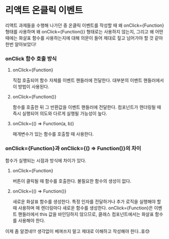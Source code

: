 # 리액트 온클릭 이벤트

리액트 과제들을 수행해 나가던 중 온클릭 이벤트를 작성할 때 왜 onClick={Function} 형태를 사용하며 왜 onClick={Function()} 형태로는 사용하지 않는지, 그리고 왜 어떤 때에는 화살표 함수를 사용하는지에 대해 의문이 들어 제대로 짚고 넘어가야 할 것 같아 한번 알아보았다!

### onClick 함수 호출 방식

1. onClick={Function}

   직접 호출되어 함수 자체를 이벤트 핸들러에 전달한다. 대부분의 이벤트 핸들러에서 이 방법이 사용된다.

2. onClick={Function()}

   함수를 호출한 뒤 그 반환값을 이벤트 핸들러에 전달한다. 컴포넌트가 렌더링될 때 즉시 실행되어 의도와 다르게 실행될 가능성이 높다.

3. onClick={() => Function(a, b)}

   매개변수가 있는 함수를 호출할 때 사용한다.

### onClick={Function}과 onClick={() => Function()}의 차이

함수가 실행되는 시점과 방식에 차이가 있다.

1. onClick={Function}

   버튼이 클릭될 때 함수를 호출한다. 불필요한 함수의 생성이 없다.

2. onClick={() => Function()}

   새로운 화살표 함수를 생성한다. 특정 인자를 전달하거나 추가 로직을 실행해야 할 때 사용하며 매 렌더링마다 새로운 함수를 생성한다. onClick={Function}은 이벤트 핸들러에서 this 값을 바인딩하지 않으므로, 클래스 컴포넌트에서는 화살표 함수를 사용해야 한다.

이제 좀 알겠네!!! 생각없이 베껴쓰지 말고 제대로 이해하고 작성해야 한다..휴😓
